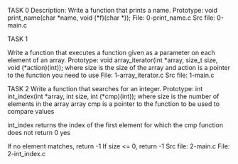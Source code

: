 TASK 0
Description: Write a function that prints a name.
Prototype: void print_name(char *name, void (*f)(char *));
File: 0-print_name.c
Src file: 0-main.c

TASK 1

Write a function that executes a function given as a parameter on each element of an array.
Prototype: void array_iterator(int *array, size_t size, void (*action)(int));
where size is the size of the array
and action is a pointer to the function you need to use
File: 1-array_iterator.c
Src file: 1-main.c


TASK 2
Write a function that searches for an integer.
Prototype: int int_index(int *array, int size, int (*cmp)(int));
where size is the number of elements in the array array
cmp is a pointer to the function to be used to compare values

int_index returns the index of the first element for which the cmp function does not return 0 yes

If no element matches, return -1
If size <= 0, return -1
Src file: 2-main.c
File: 2-int_index.c
